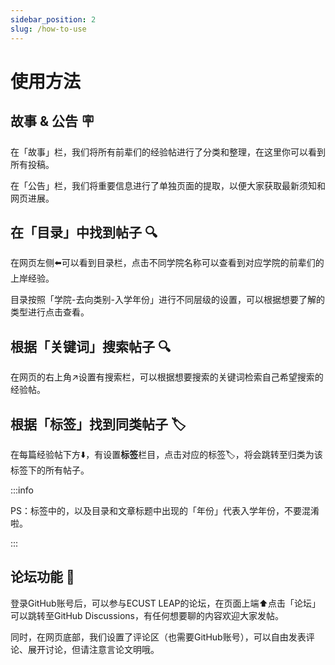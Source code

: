```yaml
---
sidebar_position: 2
slug: /how-to-use
---
```

# 使用方法

## 故事 & 公告 🪧

在「故事」栏，我们将所有前辈们的经验帖进行了分类和整理，在这里你可以看到所有投稿。

在「公告」栏，我们将重要信息进行了单独页面的提取，以便大家获取最新须知和网页进展。

## 在「目录」中找到帖子 🔍

在网页左侧⬅️可以看到目录栏，点击不同学院名称可以查看到对应学院的前辈们的上岸经验。

目录按照「学院-去向类别-入学年份」进行不同层级的设置，可以根据想要了解的类型进行点击查看。

## 根据「关键词」搜索帖子 🔍

在网页的右上角↗️设置有搜索栏，可以根据想要搜索的关键词检索自己希望搜索的经验帖。

## 根据「标签」找到同类帖子 🏷️

在每篇经验帖下方⬇️，有设置**标签**栏目，点击对应的标签🏷，将会跳转至归类为该标签下的所有帖子。

:::info

PS：标签中的，以及目录和文章标题中出现的「年份」代表入学年份，不要混淆啦。

:::

## 论坛功能 💬

登录GitHub账号后，可以参与ECUST LEAP的论坛，在页面上端⬆️点击「论坛」可以跳转至GitHub Discussions，有任何想要聊的内容欢迎大家发帖。

同时，在网页底部，我们设置了评论区（也需要GitHub账号），可以自由发表评论、展开讨论，但请注意言论文明哦。